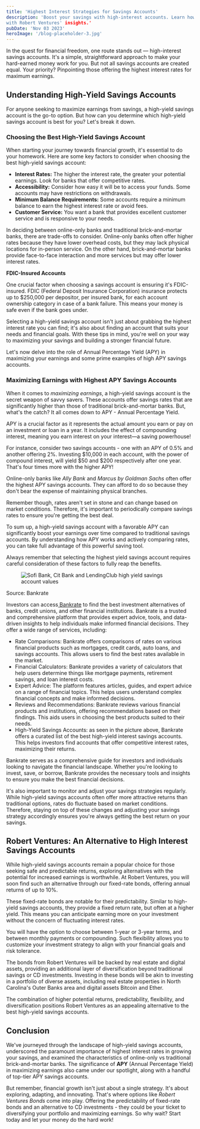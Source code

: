 ```yaml
---
title: 'Highest Interest Strategies for Savings Accounts'
description: 'Boost your savings with high-interest accounts. Learn how to choose the best rates and maximize returns
with Robert Ventures' insights.'
pubDate: 'Nov 03 2023'
heroImage: '/blog-placeholder-3.jpg'
---
```


<div class="blog-content">
    <p>In the quest for financial freedom, one route stands out — high-interest savings accounts. It&#x27;s a simple,
        straightforward approach to make your hard-earned money work for you. But not all savings accounts are created
        equal. Your priority? Pinpointing those offering the highest interest rates for maximum earnings.</p>
    <h2><strong>Understanding High-Yield Savings Accounts</strong></h2>
    <p>For anyone seeking to maximize earnings from savings, a high-yield savings account is the go-to option. But how
        can you determine which high-yield savings account is best for you? Let&#x27;s break it down.</p>
    <h3><strong>Choosing the Best High-Yield Savings Account</strong></h3>
    <p>When starting your journey towards financial growth, it&#x27;s essential to do your homework. Here are some key
        factors to consider when choosing the best high-yield savings account:</p>
    <ul role="list">
        <li><strong>Interest Rates:</strong> The higher the interest rate, the greater your potential earnings. Look for
            banks that offer competitive rates.</li>
        <li><strong>Accessibility:</strong> Consider how easy it will be to access your funds. Some accounts may have
            restrictions on withdrawals.</li>
        <li><strong>Minimum Balance Requirements:</strong> Some accounts require a minimum balance to earn the highest
            interest rate or avoid fees.</li>
        <li><strong>Customer Service:</strong> You want a bank that provides excellent customer service and is
            responsive to your needs.</li>
    </ul>
    <p>In deciding between online-only banks and traditional brick-and-mortar banks, there are trade-offs to consider.
        Online-only banks often offer higher rates because they have lower overhead costs, but they may lack physical
        locations for in-person service. On the other hand, brick-and-mortar banks provide face-to-face interaction and
        more services but may offer lower interest rates.</p>
    <p><strong>FDIC-Insured Accounts</strong></p>
    <p>One crucial factor when choosing a savings account is ensuring it&#x27;s FDIC-insured. FDIC (Federal Deposit
        Insurance Corporation) insurance protects up to $250,000 per depositor, per insured bank, for each account
        ownership category in case of a bank failure. This means your money is safe even if the bank goes under.</p>
    <p>Selecting a high-yield savings account isn&#x27;t just about grabbing the highest interest rate you can find;
        it&#x27;s also about finding an account that suits your needs and financial goals. With these tips in mind,
        you&#x27;re well on your way to maximizing your savings and building a stronger financial future.</p>
    <p>Let&#x27;s now delve into the role of Annual Percentage Yield (APY) in maximizing your earnings and some prime
        examples of high APY savings accounts.</p>
    <h3><strong>Maximizing Earnings with Highest APY Savings Accounts</strong></h3>
    <p>When it comes to <em>maximizing earnings</em>, a high-yield savings account is the secret weapon of savvy savers.
        These accounts offer savings rates that are significantly higher than those of traditional brick-and-mortar
        banks. But, what&#x27;s the catch? It all comes down to APY - Annual Percentage Yield.</p>
    <p>APY is a crucial factor as it represents the actual amount you earn or pay on an investment or loan in a year. It
        includes the effect of compounding interest, meaning you earn interest on your interest—a saving powerhouse!</p>
    <p>For instance, consider two savings accounts - one with an APY of 0.5% and another offering 2%. Investing $10,000
        in each account, with the power of compound interest, will yield $50 and $200 respectively after one year.
        That&#x27;s four times more with the higher APY!</p>
    <p>Online-only banks like <em>Ally Bank</em> and <em>Marcus by Goldman Sachs</em> often offer the highest APY
        savings accounts. They can afford to do so because they don&#x27;t bear the expense of maintaining physical
        branches.</p>
    <p>Remember though, rates aren&#x27;t set in stone and can change based on market conditions. Therefore, it&#x27;s
        important to periodically compare savings rates to ensure you&#x27;re getting the best deal.</p>
    <p>To sum up, a high-yield savings account with a favorable APY can significantly boost your earnings over time
        compared to traditional savings accounts. By understanding how APY works and actively comparing rates, you can
        take full advantage of this powerful saving tool.</p>
    <p>Always remember that selecting the highest yield savings account requires careful consideration of these factors
        to fully reap the benefits.</p>
    <figure class="w-richtext-align-center w-richtext-figure-type-image">
        <div><img
                src="https://cdn.prod.website-files.com/64f75d6371d612d029df0169/6514c36c35220003db6d929e_jgzdmpIjTiQv7_REo34tFY_dNF9dGTJXYS5xm1jpPnokQooeyg0s8glBjSuVRZcY5k4EA-xUXjGrMV2KN1ngasYr8jVmNZUCJcT2RmvgIc0dMGAPH6u_HAR5aPcqnt6WMC569PCHw95_lcbWNAKsnXM.png"
                loading="lazy" alt="Sofi Bank, Cit Bank and LendingClub high yield savings account values" /></div>
    </figure>
    <p>Source: Bankrate</p>
    <p>Investors can access<a href="https://www.bankrate.com/"> Bankrate</a> to find the best investment alternatives of
        banks, credit unions, and other financial institutions. Bankrate is a trusted and comprehensive platform that
        provides expert advice, tools, and data-driven insights to help individuals make informed financial decisions.
        They offer a wide range of services, including:</p>
    <ul role="list">
        <li>Rate Comparisons: Bankrate offers comparisons of rates on various financial products such as mortgages,
            credit cards, auto loans, and savings accounts. This allows users to find the best rates available in the
            market.</li>
        <li>Financial Calculators: Bankrate provides a variety of calculators that help users determine things like
            mortgage payments, retirement savings, and loan interest costs.</li>
        <li>Expert Advice: The platform features articles, guides, and expert advice on a range of financial topics.
            This helps users understand complex financial concepts and make informed decisions.</li>
        <li>Reviews and Recommendations: Bankrate reviews various financial products and institutions, offering
            recommendations based on their findings. This aids users in choosing the best products suited to their
            needs.</li>
        <li>High-Yield Savings Accounts: as seen in the picture above, Bankrate offers a curated list of the best
            high-yield interest savings accounts. This helps investors find accounts that offer competitive interest
            rates, maximizing their returns.</li>
    </ul>
    <p>Bankrate serves as a comprehensive guide for investors and individuals looking to navigate the financial
        landscape. Whether you&#x27;re looking to invest, save, or borrow, Bankrate provides the necessary tools and
        insights to ensure you make the best financial decisions.</p>
    <p>It&#x27;s also important to monitor and adjust your savings strategies regularly. While high-yield savings
        accounts often offer more attractive returns than traditional options, rates do fluctuate based on market
        conditions. Therefore, staying on top of these changes and adjusting your savings strategy accordingly ensures
        you&#x27;re always getting the best return on your savings.</p>
    <h2><strong>Robert Ventures: An Alternative to High Interest Savings Accounts</strong></h2>
    <p>While high-yield savings accounts remain a popular choice for those seeking safe and predictable returns,
        exploring alternatives with the potential for increased earnings is worthwhile. At Robert Ventures, you will
        soon find such an alternative through our fixed-rate bonds, offering annual returns of up to 10%.</p>
    <p>These fixed-rate bonds are notable for their predictability. Similar to high-yield savings accounts, they provide
        a fixed return rate, but often at a higher yield. This means you can anticipate earning more on your investment
        without the concern of fluctuating interest rates.</p>
    <p>You will have the option to choose between 1-year or 3-year terms, and between monthly payments or compounding.
        Such flexibility allows you to customize your investment strategy to align with your financial goals and risk
        tolerance.</p>
    <p>The bonds from Robert Ventures will be backed by real estate and digital assets, providing an additional layer of
        diversification beyond traditional savings or CD investments. Investing in these bonds will be akin to investing
        in a portfolio of diverse assets, including real estate properties in North Carolina&#x27;s Outer Banks area and
        digital assets Bitcoin and Ether.</p>
    <p>The combination of higher potential returns, predictability, flexibility, and diversification positions Robert
        Ventures as an appealing alternative to the best high-yield savings accounts.</p>
    <h2><strong>Conclusion</strong></h2>
    <p>We&#x27;ve journeyed through the landscape of high-yield savings accounts, underscored the paramount importance
        of highest interest rates in growing your savings, and examined the characteristics of online-only vs
        traditional brick-and-mortar banks. The significance of <strong>APY</strong> (Annual Percentage Yield) in
        maximizing earnings also came under our spotlight, along with a handful of top-tier APY savings accounts.</p>
    <p>But remember, financial growth isn&#x27;t just about a single strategy. It&#x27;s about exploring, adapting, and
        innovating. That&#x27;s where options like <em>Robert Ventures Bonds</em> come into play. Offering the
        predictability of fixed-rate bonds and an alternative to CD investments - they could be your ticket to
        diversifying your portfolio and maximizing earnings. So why wait? Start today and let your money do the hard
        work!</p>
</div>